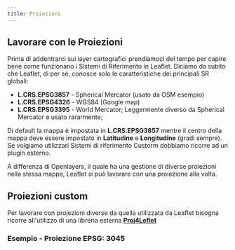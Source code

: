 ```yaml
---
title: Proiezioni
---
```


## Lavorare con le Proiezioni

Prima di addentrarci sui layer cartografici prendiamoci del tempo per capire bene come funzionano i Sistemi di Riferimento in Leaflet.
Diciamo da subito che Leaflet, di per sé, conosce solo le caratteristiche dei principali SR globali:

* **L.CRS.EPSG3857** - Spherical Mercator (usato da OSM esempio)
* **L.CRS.EPSG4326** - WGS84 (Google map)
* **L.CRS.EPSG3395** - World Mercator; Leggermente diverso da Spherical Mercator e usato rararmente;

Di default la mappa è impostata in **L.CRS.EPSG3857** mentre il centro della mappa deve essere impostato in **Latitudine** e **Longitudine** (gradi sempre).
Se volgiamo utilizzari Sistemi di riferimento Custorm dobbiamo ricorre ad un plugin esterno.

A differenza di Openlayers, il quale ha una gestione di diverse proiezioni nella stessa mappa, Leaflet si può lavorare con una proiezione alla volta.

## Proiezioni custom

Per lavorare con projezioni diverse da quella utilizzata da Leaflet bisogna ricorre all'utilizzo di una libreria esterna [**Proj4Leflet**](http://www.liedman.net/Proj4Leaflet/)

### Esempio - Proiezione EPSG: 3045

<proiezione-custom></proiezione-custom>
